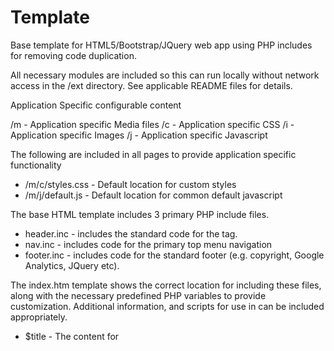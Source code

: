 Template
========

Base template for HTML5/Bootstrap/JQuery web app using PHP includes for removing code duplication.

All necessary modules are included so this can run locally without network access in the /ext directory.
See applicable README files for details.


Application Specific configurable content

/m    - Application specific Media files
  /c  - Application specific CSS
  /i  - Application specific Images
  /j  - Application specific Javascript 


The following are included in all pages to provide application specific functionality

* /m/c/styles.css - Default location for custom styles
* /m/j/default.js - Default location for common default javascript


The base HTML template includes 3 primary PHP include files. 

* header.inc - includes the standard code for the <head> tag. 
* nav.inc - includes code for the primary top menu navigation
* footer.inc - includes code for the standard footer (e.g. copyright, Google Analytics, JQuery etc).

The index.htm template shows the correct location for including these files, along with the necessary 
predefined PHP variables to provide customization. Additional <head> information, and  scripts for
use in <body> can be included appropriately.

* $title - The content for <title>
* $nav - The navigation button for this page, so this is highlight as the active navigation  option
* $path - The base path of the include files, enables these files to be used in any subdirectories

For Example:

  $title='Template Page';
  $nav='home';
  $path='./';

